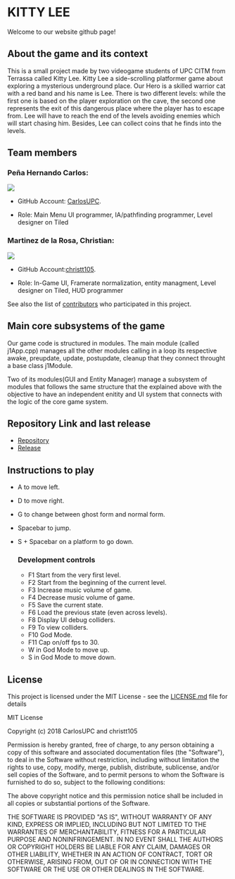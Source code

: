 ﻿# KITTY LEE

Welcome to our website github page!

## About the game and its context

This is a small project made by two videogame students of UPC CITM from Terrassa called Kitty Lee. Kitty Lee a side-scrolling platformer game about exploring a mysterious underground place. Our Hero is a skilled warrior cat with a red band and his name is Lee.
There is two different levels: while the first one is based on the player exploration on the cave, the second one represents the exit of this dangerous place where the player has to escape from. Lee will have to reach the end of the levels avoiding enemies which will start chasing him. Besides, Lee can collect coins that he finds into the levels.

## Team members

### Peña Hernando Carlos:

![](https://github.com/CarlosUPC/Kitty-Lee/blob/master/docs/foto_carlos.jpg)

* GitHub Account: [CarlosUPC](https://github.com/CarlosUPC).

* Role: Main Menu UI programmer, IA/pathfinding programmer, Level designer on Tiled

### Martinez de la Rosa, Christian:

![](https://github.com/CarlosUPC/Kitty-Lee/blob/master/docs/foto_chris.jpg)

* GitHub Account:[christt105](https://github.com/christt105).

* Role: In-Game UI, Framerate normalization, entity managment, Level designer on Tiled, HUD programmer

See also the list of [contributors](https://github.com/CarlosUPC/Game_Dev_2DPlatformGame/graphs/contributors) who participated in this project.

## Main core subsystems of the game
Our game code is structured in modules. The main module (called j1App.cpp) manages all the other modules calling in a loop its respective awake, preupdate, update, postupdate, cleanup that they connect throught a base class j1Module.

Two of its modules(GUI and Entity Manager) manage a subsystem of modules that follows the same structure that the explained above with the objective to have an independent enitity and UI system that connects with the logic of the core game system.

## Repository Link and last release
* [Repository](https://github.com/CarlosUPC/Kitty-Lee)
* [Release](https://github.com/CarlosUPC/Kitty-Lee/releases/tag/0.3.2)


## Instructions to play

* A to move left.
* D to move right.
* G to change between ghost form and normal form.
* Spacebar to jump.
* S + Spacebar on a platform to go down.

  ### Development controls
  * F1 Start from the very first level.
  * F2 Start from the beginning of the current level.
  * F3 Increase music volume of game.
  * F4 Decrease music volume of game.
  * F5 Save the current state.
  * F6 Load the previous state (even across levels).
  * F8 Display UI debug colliders.
  * F9 To view colliders.
  * F10 God Mode.
  * F11 Cap on/off fps to 30.
  * W in God Mode to move up.
  * S in God Mode to move down.

## License

This project is licensed under the MIT License - see the [LICENSE.md](https://github.com/CarlosUPC/Game_Dev_2DPlatformGame/blob/master/LICENSE) file for details

MIT License

Copyright (c) 2018 CarlosUPC and christt105

Permission is hereby granted, free of charge, to any person obtaining a copy
of this software and associated documentation files (the "Software"), to deal
in the Software without restriction, including without limitation the rights
to use, copy, modify, merge, publish, distribute, sublicense, and/or sell
copies of the Software, and to permit persons to whom the Software is
furnished to do so, subject to the following conditions:

The above copyright notice and this permission notice shall be included in all
copies or substantial portions of the Software.

THE SOFTWARE IS PROVIDED "AS IS", WITHOUT WARRANTY OF ANY KIND, EXPRESS OR
IMPLIED, INCLUDING BUT NOT LIMITED TO THE WARRANTIES OF MERCHANTABILITY,
FITNESS FOR A PARTICULAR PURPOSE AND NONINFRINGEMENT. IN NO EVENT SHALL THE
AUTHORS OR COPYRIGHT HOLDERS BE LIABLE FOR ANY CLAIM, DAMAGES OR OTHER
LIABILITY, WHETHER IN AN ACTION OF CONTRACT, TORT OR OTHERWISE, ARISING FROM,
OUT OF OR IN CONNECTION WITH THE SOFTWARE OR THE USE OR OTHER DEALINGS IN THE
SOFTWARE.
